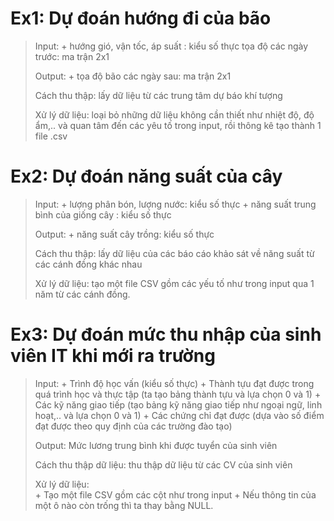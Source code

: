 # Ex1: Dự đoán hướng đi của bão
>Input:   + hướng gió, vận tốc, áp suất : kiểu số thực tọa độ các ngày trước: ma trận 2x1
>
>Output:  + tọa độ bão các ngày sau: ma trận 2x1
>
>Cách thu thập: lấy dữ liệu từ các trung tâm dự báo khí tượng
>
>Xử lý dữ liệu:  loại bỏ những dữ liệu không cần thiết như nhiệt độ, độ ẩm,.. và quan tâm đến các yêu tố trong input, rồi thông kê tạo thành 1 file .csv
>
# Ex2: Dự đoán năng suất của cây 
>Input:   + lượng phân bón, lượng nước: kiểu số thực 
>         + năng suất trung bình của giống cây : kiểu số thực 
>         
>Output:  + năng suất cây trồng: kiểu số thực 
>
>Cách thu thập: lấy dữ liệu của các báo cáo khảo sát về năng suất từ các cánh đồng khác nhau 
>
>Xử lý dữ liệu: tạo một file CSV gồm các yếu tố như trong input qua 1 năm từ các cánh đồng.
>
# Ex3: Dự đoán mức thu nhập của sinh viên IT khi mới ra trường 
 >Input:  + Trình độ học vấn (kiểu số thực) 
 >        + Thành tựu đạt được trong quá trình học và thực tập (ta tạo bảng thành tựu và lựa chọn 0 và 1) 
 >        + Các kỹ năng giao tiếp (tạo bảng kỹ năng giao tiếp như ngoại ngữ, linh hoạt,.. và lựa chọn 0 và 1) 
 >        + Các chứng chỉ đạt được (dựa vào số điểm đạt được theo quy định của các trường đào tạo) 
 >        
 >Output: Mức lương trung bình khi được tuyển của sinh viên 
 >
 >Cách thu thập dữ liệu: thu thập dữ liệu từ các CV của sinh viên 
 >
 >Xử lý dữ liệu:  
 >        + Tạo một file CSV gồm các cột như trong input 
 >        + Nếu thông tin của một ô nào còn trống thì ta thay bằng NULL. 
